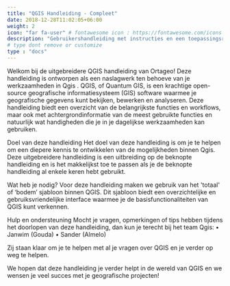 ```yaml
---
title: "QGIS Handleiding - Compleet"
date: 2018-12-28T11:02:05+06:00
weight: 2
icon: "far fa-user" # fontawesome icon : https://fontawesome.com/icons
description: "Gebruikershandleiding met instructies en een toepassingsreferentie."
# type dont remove or customize
type : "docs"
---
```


Welkom bij de uitgebreidere QGIS handleiding van Ortageo! Deze handleiding is ontworpen als een naslagwerk ten behoeve van je werkzaamheden in Qgis . QGIS, of Quantum GIS, is een krachtige open-source geografische informatiesysteem (GIS) software waarmee je geografische gegevens kunt bekijken, bewerken en analyseren. Deze handleiding biedt een overzicht van de belangrijkste functies en workflows, maar ook met achtergrondinformatie van de meest gebruikte functies en natuurlijk wat handigheden die je in je dagelijkse werkzaamheden kan gebruiken.

Doel van deze handleiding
Het doel van deze handleiding is om je te helpen om een diepere kennis te ontwikkelen van de mogelijkheden binnen Qgis. Deze uitgebreidere handleiding is een uitbreiding op de beknopte handleiding en is het makkelijkst toe te passen als je de beknopte handleiding al enkele keren hebt gebruikt.

Wat heb je nodig?
Voor deze handleiding maken we gebruik van het 'totaal' of ‘bodem’ sjabloon binnen QGIS. Dit sjabloon biedt een overzichtelijke en gebruiksvriendelijke interface waarmee je de basisfunctionaliteiten van QGIS kunt verkennen.

Hulp en ondersteuning
Mocht je vragen, opmerkingen of tips hebben tijdens het doorlopen van deze handleiding, dan kun je terecht bij het team Qgis:
•	Janwim (Gouda)
•	Sander (Almelo)

Zij staan klaar om je te helpen met al je vragen over QGIS en je verder op weg te helpen.

We hopen dat deze handleiding je verder helpt in de wereld van QGIS en we wensen je veel succes met je geografische projecten!

